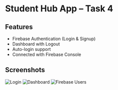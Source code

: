 # Student Hub App – Task 4

## Features
- Firebase Authentication (Login & Signup)
- Dashboard with Logout
- Auto-login support
- Connected with Firebase Console

## Screenshots
![Login](screenshots/login.png)
![Dashboard](screenshots/dashboard.png)
![Firebase Users](screenshots/firebase_users.png)
